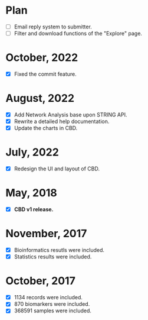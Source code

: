 # Plan

- [ ] Email reply system to submitter.
- [ ] Filter and download functions of the "Explore" page.

# October, 2022

- [x] Fixed the commit feature.

# August, 2022

- [x] Add Network Analysis base upon STRING API.
- [x] Rewrite a detailed help documentation.
- [x] Update the charts in CBD.

# July, 2022

- [x] Redesign the UI and layout of CBD.

# May, 2018

- [x] **CBD v1 release.**

# November, 2017

- [x] Bioinformatics resutls were included.
- [x] Statistics results were included.

# October, 2017

- [x] 1134 records were included.
- [x] 870 biomarkers were included.
- [x] 368591 samples were included.
